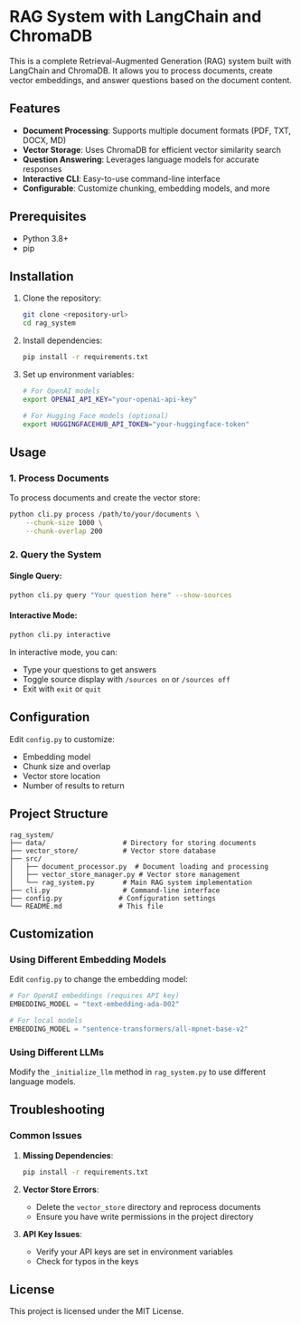 # RAG System with LangChain and ChromaDB

This is a complete Retrieval-Augmented Generation (RAG) system built with LangChain and ChromaDB. It allows you to process documents, create vector embeddings, and answer questions based on the document content.

## Features

- **Document Processing**: Supports multiple document formats (PDF, TXT, DOCX, MD)
- **Vector Storage**: Uses ChromaDB for efficient vector similarity search
- **Question Answering**: Leverages language models for accurate responses
- **Interactive CLI**: Easy-to-use command-line interface
- **Configurable**: Customize chunking, embedding models, and more

## Prerequisites

- Python 3.8+
- pip

## Installation

1. Clone the repository:
   ```bash
   git clone <repository-url>
   cd rag_system
   ```

2. Install dependencies:
   ```bash
   pip install -r requirements.txt
   ```

3. Set up environment variables:
   ```bash
   # For OpenAI models
   export OPENAI_API_KEY="your-openai-api-key"
   
   # For Hugging Face models (optional)
   export HUGGINGFACEHUB_API_TOKEN="your-huggingface-token"
   ```

## Usage

### 1. Process Documents

To process documents and create the vector store:

```bash
python cli.py process /path/to/your/documents \
    --chunk-size 1000 \
    --chunk-overlap 200
```

### 2. Query the System

#### Single Query:
```bash
python cli.py query "Your question here" --show-sources
```

#### Interactive Mode:
```bash
python cli.py interactive
```

In interactive mode, you can:
- Type your questions to get answers
- Toggle source display with `/sources on` or `/sources off`
- Exit with `exit` or `quit`

## Configuration

Edit `config.py` to customize:
- Embedding model
- Chunk size and overlap
- Vector store location
- Number of results to return

## Project Structure

```
rag_system/
├── data/                   # Directory for storing documents
├── vector_store/           # Vector store database
├── src/
│   ├── document_processor.py  # Document loading and processing
│   ├── vector_store_manager.py # Vector store management
│   └── rag_system.py       # Main RAG system implementation
├── cli.py                  # Command-line interface
├── config.py              # Configuration settings
└── README.md              # This file
```

## Customization

### Using Different Embedding Models

Edit `config.py` to change the embedding model:

```python
# For OpenAI embeddings (requires API key)
EMBEDDING_MODEL = "text-embedding-ada-002"

# For local models
EMBEDDING_MODEL = "sentence-transformers/all-mpnet-base-v2"
```

### Using Different LLMs

Modify the `_initialize_llm` method in `rag_system.py` to use different language models.

## Troubleshooting

### Common Issues

1. **Missing Dependencies**:
   ```bash
   pip install -r requirements.txt
   ```

2. **Vector Store Errors**:
   - Delete the `vector_store` directory and reprocess documents
   - Ensure you have write permissions in the project directory

3. **API Key Issues**:
   - Verify your API keys are set in environment variables
   - Check for typos in the keys

## License

This project is licensed under the MIT License.
